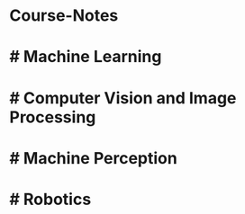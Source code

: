 # Course-Notes
# # Machine Learning
# # Computer Vision and Image Processing
# # Machine Perception
# # Robotics


